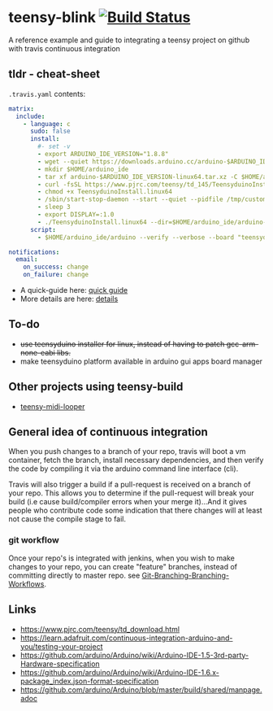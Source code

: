 # teensy-blink [![Build Status](https://travis-ci.org/newdigate/teensy-blink.svg?branch=teensyduino-installer)](https://travis-ci.org/newdigate/teensy-blink)
A reference example and guide to integrating a teensy project on github with travis continuous integration

## tldr - cheat-sheet
```.travis.yaml``` contents:
``` yaml
matrix:
  include:
    - language: c
      sudo: false
      install:
        #- set -v
        - export ARDUINO_IDE_VERSION="1.8.8"
        - wget --quiet https://downloads.arduino.cc/arduino-$ARDUINO_IDE_VERSION-linux64.tar.xz
        - mkdir $HOME/arduino_ide
        - tar xf arduino-$ARDUINO_IDE_VERSION-linux64.tar.xz -C $HOME/arduino_ide/ 
        - curl -fsSL https://www.pjrc.com/teensy/td_145/TeensyduinoInstall.linux64 -o TeensyduinoInstall.linux64
        - chmod +x TeensyduinoInstall.linux64
        - /sbin/start-stop-daemon --start --quiet --pidfile /tmp/custom_xvfb_1.pid --make-pidfile --background --exec /usr/bin/Xvfb -- :1 -ac -screen 0 1280x1024x16
        - sleep 3
        - export DISPLAY=:1.0
        - ./TeensyduinoInstall.linux64 --dir=$HOME/arduino_ide/arduino-$ARDUINO_IDE_VERSION
      script:
        - $HOME/arduino_ide/arduino --verify --verbose --board "teensyduino:avr:teensy36:usb=serial,speed=180,opt=o2std,keys=en-us" blink/blink.ino 

notifications:
  email:
    on_success: change
    on_failure: change
```

* A quick-guide here: [quick guide](quick-guide.md)
* More details are here: [details](detail-guide.md)

## To-do
* ~~use teensyduino installer for linux, instead of having to patch gcc-arm-none-eabi libs.~~
* make teensyduino platform available in arduino gui apps board manager

## Other projects using teensy-build 
* [teensy-midi-looper](https://github.com/newdigate/teensy-midi-looper)

## General idea of continuous integration
When you push changes to a branch of your repo, travis will boot a vm container, fetch the branch, install necessary dependencies, and then verify the code by compiling it via the arduino command line interface (cli).  

Travis will also trigger a build if a pull-request is received on a branch of your repo. This allows you to determine if the pull-request will break your build (i.e cause build/compiler errors when your merge it)...And it gives people who contribute code some indication that there changes will at least not cause the compile stage to fail.   

### git workflow
Once your repo's is integrated with jenkins, when you wish to make changes to your repo, you can create "feature" branches, instead of committing directly to master repo. see [Git-Branching-Branching-Workflows](https://git-scm.com/book/en/v1/Git-Branching-Branching-Workflows).

## Links 
* https://www.pjrc.com/teensy/td_download.html
* https://learn.adafruit.com/continuous-integration-arduino-and-you/testing-your-project
* https://github.com/arduino/Arduino/wiki/Arduino-IDE-1.5-3rd-party-Hardware-specification
* https://github.com/arduino/Arduino/wiki/Arduino-IDE-1.6.x-package_index.json-format-specification
* https://github.com/arduino/Arduino/blob/master/build/shared/manpage.adoc
